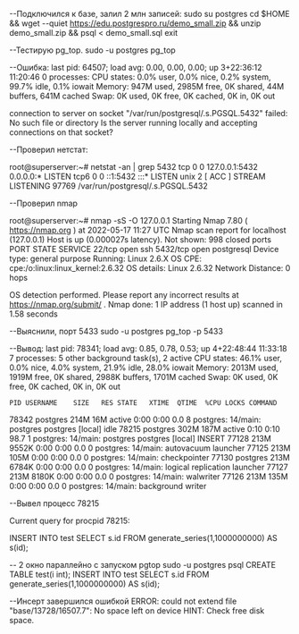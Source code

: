 

--Подключился к базе, залил 2 млн записей:
sudo su postgres 
cd $HOME && wget --quiet https://edu.postgrespro.ru/demo_small.zip && unzip demo_small.zip && psql < demo_small.sql
exit

--Тестирую pg_top.
sudo -u postgres pg_top

--Ошибка:
last pid: 64507; load avg: 0.00, 0.00, 0.00; up 3+22:36:12 11:20:46
0 processes:
CPU states: 0.0% user, 0.0% nice, 0.2% system, 99.7% idle, 0.1% iowait
Memory: 947M used, 2985M free, 0K shared, 44M buffers, 641M cached
Swap: 0K used, 0K free, 0K cached, 0K in, 0K out

connection to server on socket "/var/run/postgresql/.s.PGSQL.5432" failed: No such file or directory
Is the server running locally and accepting connections on that socket?

--Проверил нетстат:

root@superserver:~# netstat -an | grep 5432
tcp 0 0 127.0.0.1:5432 0.0.0.0:* LISTEN
tcp6 0 0 ::1:5432 :::* LISTEN
unix 2 [ ACC ] STREAM LISTENING 97769 /var/run/postgresql/.s.PGSQL.5432

--Проверил nmap

root@superserver:~# nmap -sS -O 127.0.0.1
Starting Nmap 7.80 ( https://nmap.org ) at 2022-05-17 11:27 UTC
Nmap scan report for localhost (127.0.0.1)
Host is up (0.000027s latency).
Not shown: 998 closed ports
PORT STATE SERVICE
22/tcp open ssh
5432/tcp open postgresql
Device type: general purpose
Running: Linux 2.6.X
OS CPE: cpe:/o:linux:linux_kernel:2.6.32
OS details: Linux 2.6.32
Network Distance: 0 hops

OS detection performed. Please report any incorrect results at https://nmap.org/submit/ .
Nmap done: 1 IP address (1 host up) scanned in 1.58 seconds

--Выяснили, порт 5433
sudo -u postgres pg_top -p 5433

--Вывод:
last pid: 78341;  load avg:  0.85,  0.78,  0.53;       up 4+22:48:44                                                                                                                                 11:33:18
7 processes: 5 other background task(s), 2 active
CPU states: 46.1% user,  0.0% nice,  4.0% system, 21.9% idle, 28.0% iowait
Memory: 2013M used, 1919M free, 0K shared, 2988K buffers, 1701M cached
Swap: 0K used, 0K free, 0K cached, 0K in, 0K out

    PID USERNAME    SIZE   RES STATE   XTIME  QTIME  %CPU LOCKS COMMAND
  78342 postgres    214M   16M active   0:00   0:00   0.0     8 postgres: 14/main: postgres postgres [local] idle
  78215 postgres    302M  187M active   0:10   0:10  98.7     1 postgres: 14/main: postgres postgres [local] INSERT
  77128             213M 9552K          0:00   0:00   0.0     0 postgres: 14/main: autovacuum launcher
  77125             213M  105M          0:00   0:00   0.0     0 postgres: 14/main: checkpointer
  77130 postgres    213M 6784K          0:00   0:00   0.0     0 postgres: 14/main: logical replication launcher
  77127             213M 8180K          0:00   0:00   0.0     0 postgres: 14/main: walwriter
  77126             213M  135M          0:00   0:00   0.0     0 postgres: 14/main: background writer

--Вывел процесс 78215

Current query for procpid 78215:

INSERT INTO test SELECT s.id FROM generate_series(1,1000000000) AS s(id);

-- 2 окно параллейно с запуском pgtop
sudo -u postgres psql
CREATE TABLE test(i int);
INSERT INTO test SELECT s.id FROM generate_series(1,1000000000) AS s(id);

--Инсерт завершился ошибкой
ERROR:  could not extend file "base/13728/16507.7": No space left on device
HINT:  Check free disk space.

